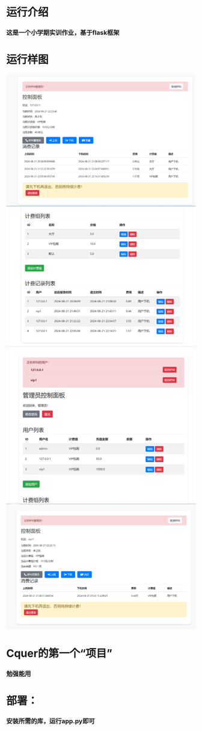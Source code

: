 # 运行介绍
### 这是一个小学期实训作业，基于flask框架
# 运行样图
![控制面板](images/screen3.png)
![控制面板](images/screen2.png)
![图片](images/admin1.png)
![控制面板](images/screen1.png)
# Cquer的第一个“项目”
### 勉强能用
# 部署：
### 安装所需的库，运行app.py即可